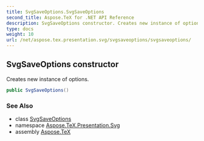 ```yaml
---
title: SvgSaveOptions.SvgSaveOptions
second_title: Aspose.TeX for .NET API Reference
description: SvgSaveOptions constructor. Creates new instance of options
type: docs
weight: 10
url: /net/aspose.tex.presentation.svg/svgsaveoptions/svgsaveoptions/
---
```

## SvgSaveOptions constructor

Creates new instance of options.

```csharp
public SvgSaveOptions()
```

### See Also

* class [SvgSaveOptions](../)
* namespace [Aspose.TeX.Presentation.Svg](../../svgsaveoptions/)
* assembly [Aspose.TeX](../../../)


